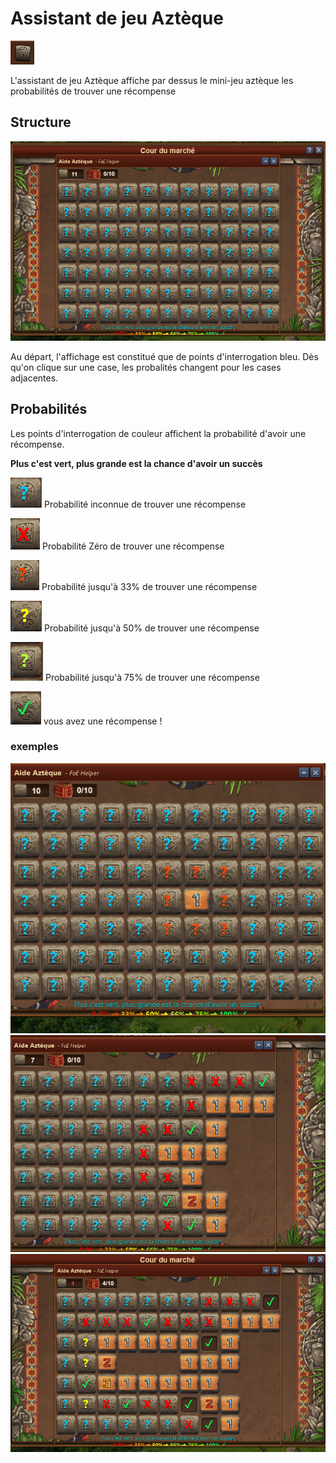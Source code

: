 # Assistant de jeu Aztèque

![Icône](./.images/icon_01.png) 

L'assistant de jeu Aztèque affiche par dessus le mini-jeu aztèque les probabilités de trouver une récompense

## Structure

![Structure](./.images/structure.png)

Au départ, l'affichage est constitué que de points d'interrogation bleu. Dès qu'on clique sur une case, les probalités changent pour les cases adjacentes.

## Probabilités

Les points d'interrogation de couleur affichent la probabilité d'avoir une récompense.

**Plus c'est vert, plus grande est la chance d'avoir un succès**

![inconnu](./.images/inconnu.PNG) 
Probabilité inconnue de trouver une récompense

![0%](./.images/not_good.PNG)
Probabilité Zéro de trouver une récompense

![33%](./.images/less_possible.PNG)
Probabilité jusqu'à 33% de trouver une récompense

![50%](./.images/possible.PNG)
Probabilité jusqu'à 50% de trouver une récompense

![75%](./.images/perhaps.png)
Probabilité jusqu'à 75% de trouver une récompense

![trouvé](./.images/good.PNG)
vous avez une récompense !


### exemples

![exemple 1](./.images/exemple_1.png)
![exemple 2](./.images/exemple_2.png)
![exemple 3](./.images/exemple_3.png)
